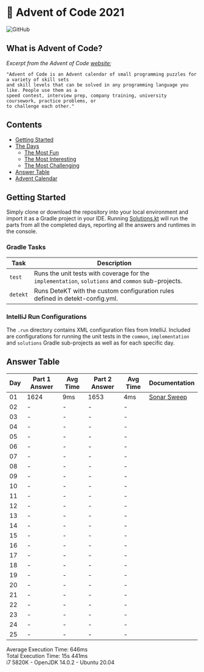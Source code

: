 # :christmas_tree: Advent of Code 2021

![GitHub](https://img.shields.io/badge/stars-02%2F50-yellow)

## What is Advent of Code?

_Excerpt from the Advent of Code [website](https://adventofcode.com/2020/about);_

    "Advent of Code is an Advent calendar of small programming puzzles for a variety of skill sets
    and skill levels that can be solved in any programming language you like. People use them as a
    speed contest, interview prep, company training, university coursework, practice problems, or
    to challenge each other."

## Contents
* [Getting Started](#getting-started)
* [The Days](#the-days)
    * [The Most Fun](#the-most-fun)
    * [The Most Interesting](#the-most-interesting)
    * [The Most Challenging](#the-most-challenging)
* [Answer Table](#answer-table)
* [Advent Calendar](#advent-calendar)

## Getting Started
Simply clone or download the repository into your local environment and import it as a Gradle project in your IDE.
Running [Solutions.kt](https://git.io/JII6v) will run the parts from all the completed days, reporting all the
answers and runtimes in the console.

### Gradle Tasks
| Task               | Description                                                                                       |
|--------------------|---------------------------------------------------------------------------------------------------|
| `test`             | Runs the unit tests with coverage for the `implementation`, `solutions` and `common` sub-projects.|
| `detekt` 	      | Runs DeteKT with the custom configuration rules defined in detekt-config.yml.                     |

### IntelliJ Run Configurations
The `.run` directory contains XML configuration files from IntelliJ. Included are configurations for running the unit
tests in the `common`, `implementation` and `solutions` Gradle sub-projects as well as for each specific day.

## Answer Table

| Day | Part 1 Answer | Avg Time | Part 2 Answer | Avg Time | Documentation               |
|-----|---------------|----------|---------------|----------|-----------------------------|
| 01  | 1624          | 9ms      | 1653          | 4ms      | [Sonar Sweep](docs/DAY1.MD) |
| 02  | -             | -        | -             | -        | [](docs/DAY2.MD)            |
| 03  | -             | -        | -             | -        | [](docs/DAY3.MD)            |
| 04  | -             | -        | -             | -        | [](docs/DAY4.MD)            |
| 05  | -             | -        | -             | -        | [](docs/DAY5.MD)            |
| 06  | -             | -        | -             | -        | [](docs/DAY6.MD)            |
| 07  | -             | -        | -             | -        | [](docs/DAY7.MD)            |
| 08  | -             | -        | -             | -        | [](docs/DAY8.MD)            |
| 09  | -             | -        | -             | -        | [](docs/DAY9.MD)            |
| 10  | -             | -        | -             | -        | [](docs/DAY10.MD)           |
| 11  | -             | -        | -             | -        | [](docs/DAY11.MD)           |
| 12  | -             | -        | -             | -        | [](docs/DAY12.MD)           |
| 13  | -             | -        | -             | -        | [](docs/DAY13.MD)           |
| 14  | -             | -        | -             | -        | [](docs/DAY14.MD)           |
| 15  | -             | -        | -             | -        | [](docs/DAY15.MD)           |
| 16  | -             | -        | -             | -        | [](docs/DAY16.MD)           |
| 17  | -             | -        | -             | -        | [](docs/DAY17.MD)           |
| 18  | -             | -        | -             | -        | [](docs/DAY18.MD)           |
| 19  | -             | -        | -             | -        | [](docs/DAY19.MD)           |
| 20  | -             | -        | -             | -        | [](docs/DAY20.MD)           |
| 21  | -             | -        | -             | -        | [](docs/DAY21.MD)           |
| 22  | -             | -        | -             | -        | [](docs/DAY22.MD)           |
| 23  | -             | -        | -             | -        | [](docs/DAY23.MD)           |
| 24  | -             | -        | -             | -        | [](docs/DAY24.MD)           |
| 25  | -             | -        | -             | -        | [](docs/DAY25.MD)           |

Average Execution Time: 646ms \
Total Execution Time: 15s 441ms \
i7 5820K - OpenJDK 14.0.2 - Ubuntu 20.04
